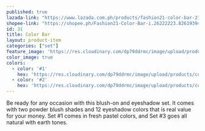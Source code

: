 ```yaml
---
published: true
lazada-link: "https://www.lazada.com.ph/products/fashion21-color-bar-212-i254088494-s348998945.html?spm=a2o4l.seller.list.26.6f7a6cc9x09ywU&mp=1"
shopee-link: "https://shopee.ph/Fashion21-Color-Bar-i.26222223.826193940"
id: 31
title: Color Bar
layout: product-item
categories: ["set"] 
feature_image: 'https://res.cloudinary.com/dp79ddrmc/image/upload/products/colorBar.jpg'
color_image: true
colors:
  - color: '#1'
    hex: 'https://res.cloudinary.com/dp79ddrmc/image/upload/products/colorBar1.jpg'
  - color: '#2'
    hex: 'https://res.cloudinary.com/dp79ddrmc/image/upload/products/colorBar2.jpg'
---
```

Be ready for any occasion with this blush-on and eyeshadow set.  It comes with two powder blush shades and 12 eyeshadow colors that is real value for your money. Set #1 comes in fresh pastel colors, and Set #3 goes all natural with earth tones.
